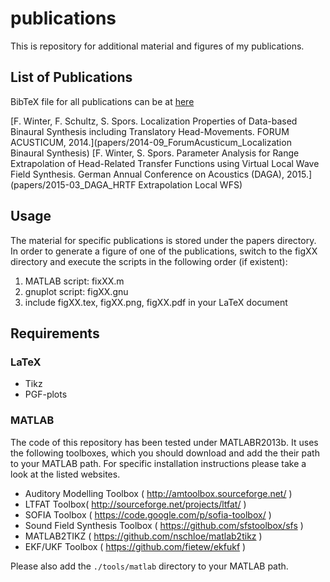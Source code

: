publications
============

This is repository for additional material and figures of my publications.

List of Publications
--------------------

BibTeX file for all publications can be at [here](papers/papers.bib)

[F. Winter, F. Schultz, S. Spors. Localization Properties of Data-based Binaural Synthesis including Translatory Head-Movements. FORUM ACUSTICUM, 2014.](papers/2014-09_ForumAcusticum_Localization Binaural Synthesis)
[F. Winter, S. Spors. Parameter Analysis for Range Extrapolation of Head-Related Transfer Functions using Virtual Local Wave Field Synthesis. German Annual Conference on Acoustics (DAGA), 2015.](papers/2015-03_DAGA_HRTF Extrapolation Local WFS)


Usage
-----

The material for specific publications is stored under the papers directory. In
order to generate a figure of one of the publications, switch to the figXX
directory and execute the scripts in the following order (if existent):

1. MATLAB script: fixXX.m
2. gnuplot script: figXX.gnu
3. include figXX.tex, figXX.png, figXX.pdf in your LaTeX document

Requirements
------------

### LaTeX

* Tikz
* PGF-plots

### MATLAB

The code of this repository has been tested under MATLABR2013b. It uses the
following toolboxes, which you should download and add the their path to your
MATLAB path. For specific installation instructions please take a look at the
listed websites.
* Auditory Modelling Toolbox ( http://amtoolbox.sourceforge.net/ )
* LTFAT Toolbox( http://sourceforge.net/projects/ltfat/ )
* SOFIA Toolbox ( https://code.google.com/p/sofia-toolbox/ )
* Sound Field Synthesis Toolbox ( https://github.com/sfstoolbox/sfs )
* MATLAB2TIKZ ( https://github.com/nschloe/matlab2tikz )
* EKF/UKF Toolbox ( https://github.com/fietew/ekfukf )

Please also add the `./tools/matlab` directory to your MATLAB path.
